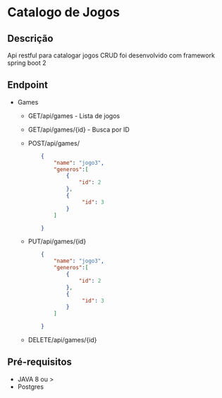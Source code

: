 # Catalogo de Jogos

## Descrição
Api restful para catalogar jogos CRUD
foi desenvolvido com framework spring boot 2

## Endpoint
- Games
	- GET/api/games - Lista de jogos
	- GET/api/games/{id} - Busca por ID
	- POST/api/games/
	
		```json
			{
    			"name": "jogo3",
    			"generos":[
     				{
      					"id": 2
     				},
     				{
     					 "id": 3
     				}
     			]

			}
		```
		
	- PUT/api/games/{id}
		```JSON
			{
    			"name": "jogo3",
    			"generos":[
     				{
      					"id": 2
     				},
     				{
     					 "id": 3
     				}
     			]

			}
		```
	- DELETE/api/games/{id}

## Pré-requisitos
- JAVA 8 ou >
- Postgres


